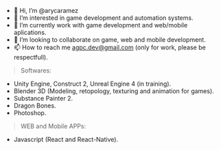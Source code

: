 - 👋 Hi, I’m @arycaramez
- 👀 I’m interested in game development and automation systems.
- 🌱 I’m currently work with game development and web/mobile aplications.
- 💞️ I’m looking to collaborate on game, web and mobile development.
- 📫 How to reach me agpc.dev@gmail.com (only for work, please be respectfull).

> Softwares:
- Unity Engine, Construct 2, Unreal Engine 4 (in training).
- Blender 3D (Modeling, retopology, texturing and animation for games).
- Substance Painter 2.
- Dragon Bones.
- Photoshop.

> WEB and Mobile APPs:
- Javascript (React and React-Native).

<!---
arycaramez/arycaramez is a ✨ special ✨ repository because its `README.md` (this file) appears on your GitHub profile.
You can click the Preview link to take a look at your changes.
--->
